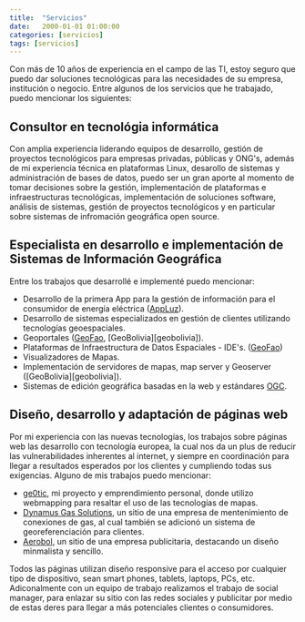 ```yaml
---
title:  "Servicios"
date:   2000-01-01 01:00:00
categories: [servicios]
tags: [servicios]
---
```


Con más de 10 años de experiencia en el campo de las TI, estoy seguro que puedo dar soluciones tecnológicas para las necesidades de su empresa, institución o negocio. Entre algunos de los servicios que he trabajado, puedo mencionar los siguientes:

## Consultor en tecnológia informática
Con amplia experiencia liderando equipos de desarrollo, gestión de proyectos tecnológicos para empresas privadas, públicas y ONG's, además de mi experiencia técnica en plataformas Linux, desarollo de sistemas y administración de bases de datos, puedo ser un gran aporte al momento de tomar decisiones sobre la gestión, implementación de plataformas e infraestructuras tecnológicas, implementación de soluciones software, análisis de sistemas, gestión de proyectos tecnológicos y en particular sobre sistemas de infromación geográfica open source.


## Especialista en desarrollo e implementación de Sistemas de Información Geográfica
Entre los trabajos que desarrollé e implementé puedo mencionar:

- Desarrollo de la primera App para la gestión de información para el consumidor de energía eléctrica ([AppLuz][AppLuz]).
- Desarrollo de sistemas especializados en gestión de clientes utilizando tecnologías geoespaciales.
- Geoportales ([GeoFao][geofao], [GeoBolivia][geobolivia]).
- Plataformas de Infraestructura de Datos Espaciales - IDE's. ([GeoFao][geofao])
- Visualizadores de Mapas.
- Implementación de servidores de mapas, map server y Geoserver ([GeoBolivia][geobolivia]).
- Sistemas de edición geográfica basadas en la web y estándares [OGC][ogc].


## Diseño, desarrollo y adaptación de páginas web
Por mi experiencia con las nuevas tecnologías, los trabajos sobre páginas web las desarrollo con tecnología europea, la cual nos da un plus de reducir las vulnerabilidades inherentes al internet, y siempre en coordinación para llegar a resultados esperados por los clientes y cumpliendo todas sus exigencias. Alguno de mis trabajos puedo mencionar:


- [ge0tic][ge0tic], mi proyecto y emprendimiento personal, donde utilizo webmapping para resaltar el uso de las tecnologías de mapas.
- [Dynamus Gas Solutions][dynamusgas], un sitio de una empresa de mentenimiento de conexiones de gas, al cual también se adicionó un sistema de georeferenciación para clientes.
- [Aerobol][aerobol], un sitio de una empresa publicitaria, destacando un diseño minmalista y sencillo.

Todos las páginas utilizan diseño responsive para el acceso por cualquier tipo de dispositivo, sean smart phones, tablets, laptops, PCs, etc.
Adiconalmente con un equipo de trabajo realizamos el trabajo de social manager, para enlazar su sitio con las redes sociales y publicitar por medio de estas deres para llegar a más potenciales clientes o consumidores.




			
[ge0tic]:      https://ge0tic.github.io
[dynamusgas]:  http://www.dynamusgas.com
[aerobol]:     http://www.aerobol.com
[geofao]:      http://geofao.org.bo
[AppLuz]:		https://play.google.com/store/apps/details?id=com.endetecnologias.appdlp&hl=es_GT
[ogc]:			https://es.wikipedia.org/wiki/Open_Geospatial_Consortium
